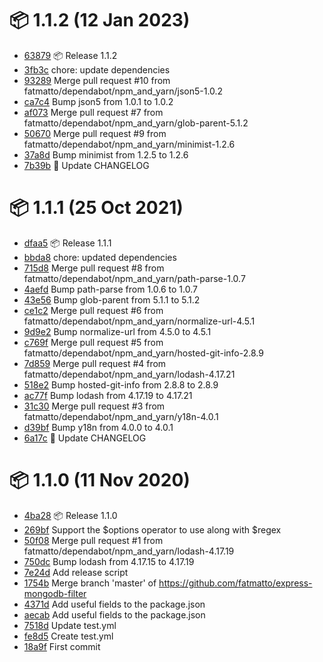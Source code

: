 # 📦 1.1.2 (12 Jan 2023)
- [63879](https://github.com/fatmatto/express-mongodb-filter/commit/638797a9f055aead8830b851c54507bf293aca57)  📦 Release 1.1.2
- [3fb3c](https://github.com/fatmatto/express-mongodb-filter/commit/3fb3c80ba155bc77ec3a24ccfd79c6a5b508e9bd)  chore: update dependencies
- [93289](https://github.com/fatmatto/express-mongodb-filter/commit/93289ddb6e816033e172602590d92e0f22967810)  Merge pull request #10 from fatmatto/dependabot/npm_and_yarn/json5-1.0.2
- [ca7c4](https://github.com/fatmatto/express-mongodb-filter/commit/ca7c4f0c87a330c536cfdfa6ec686e0a3655503c)  Bump json5 from 1.0.1 to 1.0.2
- [af073](https://github.com/fatmatto/express-mongodb-filter/commit/af0736d2108418d3dfa3cd27be483102f334747c)  Merge pull request #7 from fatmatto/dependabot/npm_and_yarn/glob-parent-5.1.2
- [50670](https://github.com/fatmatto/express-mongodb-filter/commit/50670759c919331a0ce1576d51b41aea36d16cae)  Merge pull request #9 from fatmatto/dependabot/npm_and_yarn/minimist-1.2.6
- [37a8d](https://github.com/fatmatto/express-mongodb-filter/commit/37a8db09fe8dadcbdb6ea698a209ef3c2e66093a)  Bump minimist from 1.2.5 to 1.2.6
- [7b39b](https://github.com/fatmatto/express-mongodb-filter/commit/7b39b1a85c6e493454492aae378980d9b85d2062)  📒 Update CHANGELOG
# 📦 1.1.1 (25 Oct 2021)
- [dfaa5](https://github.com/fatmatto/express-mongodb-filter/commit/dfaa5309883bfc682880a011950714f5265a0dfb)  📦 Release 1.1.1
- [bbda8](https://github.com/fatmatto/express-mongodb-filter/commit/bbda8d2051e82ad403676047880065c50f158819)  chore: updated dependencies
- [715d8](https://github.com/fatmatto/express-mongodb-filter/commit/715d856a266acc790d4f8f25971c10377e538e1e)  Merge pull request #8 from fatmatto/dependabot/npm_and_yarn/path-parse-1.0.7
- [4aefd](https://github.com/fatmatto/express-mongodb-filter/commit/4aefd635aeef4f679134fc0eaeb3a8f66f891f8a)  Bump path-parse from 1.0.6 to 1.0.7
- [43e56](https://github.com/fatmatto/express-mongodb-filter/commit/43e564fea45e46601dbbda87cd6bf9b64a430518)  Bump glob-parent from 5.1.1 to 5.1.2
- [ce1c2](https://github.com/fatmatto/express-mongodb-filter/commit/ce1c2bef8ba4ea7d7d9bb231e2242feda52a5e7c)  Merge pull request #6 from fatmatto/dependabot/npm_and_yarn/normalize-url-4.5.1
- [9d9e2](https://github.com/fatmatto/express-mongodb-filter/commit/9d9e2a7391d290a9b1eb7d4a0e84ed088e25325b)  Bump normalize-url from 4.5.0 to 4.5.1
- [c769f](https://github.com/fatmatto/express-mongodb-filter/commit/c769f8fa47ccbfe3d6546b2fc2f8b32fc2cdb121)  Merge pull request #5 from fatmatto/dependabot/npm_and_yarn/hosted-git-info-2.8.9
- [7d859](https://github.com/fatmatto/express-mongodb-filter/commit/7d859663ca5b329fe4dd51b854570ef0abf693e9)  Merge pull request #4 from fatmatto/dependabot/npm_and_yarn/lodash-4.17.21
- [518e2](https://github.com/fatmatto/express-mongodb-filter/commit/518e21d44d25b6ec3a4103b31a2c76080092a400)  Bump hosted-git-info from 2.8.8 to 2.8.9
- [ac77f](https://github.com/fatmatto/express-mongodb-filter/commit/ac77f2dfb57f689aefdd7a22c56b553974f76f25)  Bump lodash from 4.17.19 to 4.17.21
- [31c30](https://github.com/fatmatto/express-mongodb-filter/commit/31c30d612d8547f8051f11381a662138287a5178)  Merge pull request #3 from fatmatto/dependabot/npm_and_yarn/y18n-4.0.1
- [d39bf](https://github.com/fatmatto/express-mongodb-filter/commit/d39bf05e03e671e0002660ecb0ded13c7044d32c)  Bump y18n from 4.0.0 to 4.0.1
- [6a17c](https://github.com/fatmatto/express-mongodb-filter/commit/6a17c0df02c1a9e589821c9b75b20a00d22e4f00)  📒 Update CHANGELOG
# 📦 1.1.0 (11 Nov 2020)
- [4ba28](https://github.com/fatmatto/express-mongodb-filter/commit/4ba28d7407dc22396228a6e47c3179fc673c2a78)  📦 Release 1.1.0
- [269bf](https://github.com/fatmatto/express-mongodb-filter/commit/269bf630dac610e0b5a9e73c828a6b0e097754f0)  Support the $options operator to use along with $regex
- [50f08](https://github.com/fatmatto/express-mongodb-filter/commit/50f084b3b37d307749801df96187f3364294a246)  Merge pull request #1 from fatmatto/dependabot/npm_and_yarn/lodash-4.17.19
- [750dc](https://github.com/fatmatto/express-mongodb-filter/commit/750dc481622abdec9ada859085c3aa1baf51344e)  Bump lodash from 4.17.15 to 4.17.19
- [7e24d](https://github.com/fatmatto/express-mongodb-filter/commit/7e24d82ead77e0a1c85ce634a6479f2d5e5eb348)  Add release script
- [1754b](https://github.com/fatmatto/express-mongodb-filter/commit/1754b5df3172c02cdf3a2bc4e72cfe985060d330)  Merge branch 'master' of https://github.com/fatmatto/express-mongodb-filter
- [4371d](https://github.com/fatmatto/express-mongodb-filter/commit/4371d79df842fe65f5770a87a28fc43d560dfbb2)  Add useful fields to the package.json
- [aecab](https://github.com/fatmatto/express-mongodb-filter/commit/aecab244ec9b56443b1c6296aa448c0c04e2c47d)  Add useful fields to the package.json
- [7518d](https://github.com/fatmatto/express-mongodb-filter/commit/7518d79b58e6fc2a5aa508f9a62d11872ae54427)  Update test.yml
- [fe8d5](https://github.com/fatmatto/express-mongodb-filter/commit/fe8d50dd8abea6d09f90d7372449d25e4741e12f)  Create test.yml
- [18a9f](https://github.com/fatmatto/express-mongodb-filter/commit/18a9f696eea66db436f80442e46f81352b13f398)  First commit

